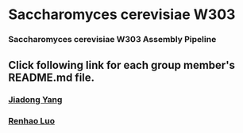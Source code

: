 # Saccharomyces cerevisiae W303 
### Saccharomyces cerevisiae W303 Assembly Pipeline
## Click following link for each group member's README.md file.
### [Jiadong Yang](README_JIADONG.md)
### [Renhao Luo](README_RENHAO.md)
